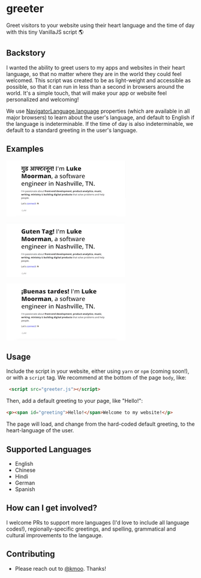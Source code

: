 # greeter

Greet visitors to your website using their heart language and the time of day with this tiny VanillaJS script 🌎

## Backstory

I wanted the ability to greet users to my apps and websites in their heart language, so that no matter where they are in the world they could feel welcomed. This script was created to be as light-weight and accessible as possible, so that it can run in less than a second in browsers around the world. It's a simple touch, that will make your app or website feel personalized and welcoming!

We use [NavigatorLanguage.language](https://developer.mozilla.org/en-US/docs/Web/API/NavigatorLanguage/language) properties (which are available in all major browsers) to learn about the user's language, and default to English if the language is indeterminable. If the time of day is also indeterminable, we default to a standard greeting in the user's language.

## Examples

![Hindi](hindi.png)

![German](german.png)

![Spanish](spanish.png)

## Usage

Include the script in your website, either using `yarn` or `npm` (coming soon!), or with a `script` tag. We recommend at the bottom of the page `body`, like:

```html
 <script src="greeter.js"></script> 
```

Then, add a default greeting to your page, like "Hello!":

```html
<p><span id="greeting">Hello!</span>Welcome to my website!</p>
```

The page will load, and change from the hard-coded default greeting, to the heart-language of the user.

## Supported Languages

- English
- Chinese
- Hindi
- German
- Spanish

## How can I get involved?

I welcome PRs to support more languages (I'd love to include all language codes!), regionally-specific greetings, and spelling, grammatical and cultural improvements to the langauge.

## Contributing

- Please reach out to [@kmoo](https://github.com/kmoo). Thanks!

